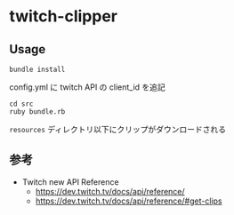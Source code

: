 # twitch-clipper

## Usage

```
bundle install
```

config.yml に twitch API の client_id を追記

```
cd src
ruby bundle.rb
```

`resources` ディレクトリ以下にクリップがダウンロードされる

## 参考

* Twitch new API Reference
  * https://dev.twitch.tv/docs/api/reference/
  * https://dev.twitch.tv/docs/api/reference/#get-clips